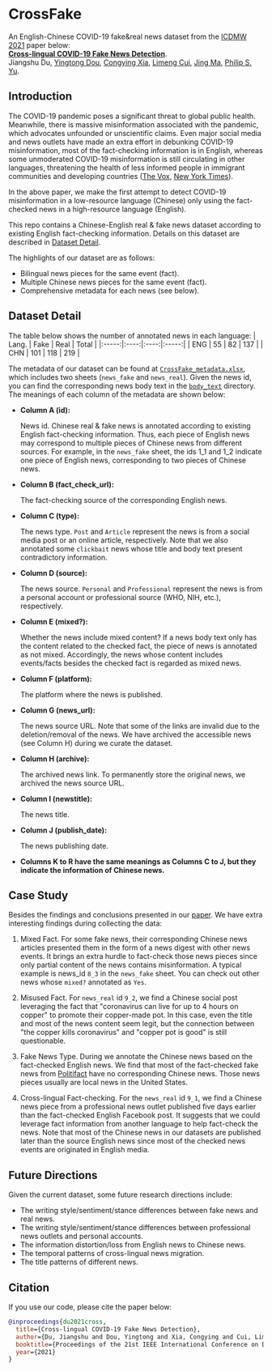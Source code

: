 # CrossFake
An English-Chinese COVID-19 fake&real news dataset from the [ICDMW 2021](https://www.cikm2020.org/) paper below:  
**[Cross-lingual COVID-19 Fake News Detection](https://arxiv.org/pdf/2110.06495.pdf)**.  
Jiangshu Du, [Yingtong Dou](http://ytongdou.com/), [Congying Xia](), [Limeng Cui](), [Jing Ma](https://penghao-buaa.github.io/), [Philip S. Yu](https://www.cs.uic.edu/PSYu/).  


## Introduction
The COVID-19 pandemic poses a significant threat to global public health. Meanwhile, there is massive misinformation associated with the pandemic, which advocates unfounded or unscientific claims. Even major social media and news outlets have made an extra effort in debunking COVID-19 misinformation, most of the fact-checking information is in English, whereas some unmoderated COVID-19 misinformation is still circulating in other languages, threatening the health of less informed people in immigrant communities and developing countries ([The Vox](https://www.vox.com/identities/21579752/asian-american-misinformation-after-2020), [New York Times](https://www.nytimes.com/2020/12/20/opinion/fake-news-disinformation-immigrants.html?smid=url-share)).

In the above paper, we make the first attempt to detect COVID-19 misinformation in a low-resource language (Chinese) only using the fact-checked news in a high-resource language (English).

This repo contains a Chinese-English real & fake news dataset according to existing English fact-checking information. Details on this dataset are described in [Dataset Detail](#dataset-detail).

The highlights of our dataset are as follows:

- Bilingual news pieces for the same event (fact).
- Multiple Chinese news pieces for the same event (fact).
- Comprehensive metadata for each news (see below).

## Dataset Detail

The table below shows the number of annotated news in each language:
| Lang. | Fake | Real | Total |
|:-----:|:----:|:----:|:-----:|
|  ENG  |  55  |  82  |  137  |
|  CHN  |  101 |  118 |  219  |

The metadata of our dataset can be found at [`CrossFake_metadata.xlsx`](https://github.com/YingtongDou/CrossFake/blob/main/CrossFake_metadata.xlsx), which includes two sheets (`news_fake` and `news_real`). Given the news id, you can find the corresponding news body text in the [`body_text`](https://github.com/YingtongDou/CrossFake/tree/main/body_text) directory. The meanings of each column of the metadata are shown below:

- **Column A (id):**

    News id. Chinese real & fake news is annotated according to existing English fact-checking information. Thus, each piece of English news may correspond to multiple pieces of Chinese news from different sources. For example, in the `news_fake` sheet, the ids 1_1 and 1_2 indicate one piece of English news, corresponding to two pieces of Chinese news.

- **Column B (fact_check_url):**

    The fact-checking source of the corresponding English news. 

- **Column C (type):**

    The news type. `Post` and `Article` represent the news is from a social media post or an online article, respectively. Note that we also annotated some `clickbait` news whose title and body text present contradictory information.

- **Column D (source):**

    The news source. `Personal` and `Professional` represent the news is from a personal account or professional source (WHO, NIH, etc.), respectively.

- **Column E (mixed?):**

    Whether the news include mixed content? If a news body text only has the content related to the checked fact, the piece of news is annotated as not mixed.  Accordingly, the news whose content includes events/facts besides the checked fact is regarded as mixed news.
    
- **Column F (platform):**

    The platform where the news is published.

- **Column G (news_url):**

    The news source URL. Note that some of the links are invalid due to the deletion/removal of the news. We have archived the accessible news (see Column H) during we curate the dataset.

- **Column H (archive):**

    The archived news link. To permanently store the original news, we archived the news source URL.
    
- **Column I (newstitle):**

    The news title. 

- **Column J (publish_date):**

    The news publishing date. 

- **Columns K to R have the same meanings as Columns C to J, but they indicate the information of Chinese news.**


## Case Study

Besides the findings and conclusions presented in our [paper](https://arxiv.org/pdf/2110.06495.pdf). We have extra interesting findings during collecting the data:

1. Mixed Fact.
For some fake news, their corresponding Chinese news articles presented them in the form of a news digest with other news events. It brings an extra hurdle to fact-check those news pieces since only partial content of the news contains misinformation. A typical example is news_id `8_3` in the `news_fake` sheet. You can check out other news whose `mixed?` annotated as `Yes`.

2. Misused Fact.
For `news_real` id `9_2`, we find a Chinese social post leveraging the fact that "coronavirus can live for up to 4 hours on copper" to promote their copper-made pot. In this case, even the title and most of the news content seem legit, but the connection between "the copper kills coronavirus" and "copper pot is good" is still questionable.

3. Fake News Type.
During we annotate the Chinese news based on the fact-checked English news. We find that most of the fact-checked fake news from [Politifact](https://www.politifact.com/coronavirus/) have no corresponding Chinese news. Those news pieces usually are local news in the United States. 

4. Cross-lingual Fact-checking.
For the `news_real` id `9_1`, we find a Chinese news piece from a professional news outlet published five days earlier than the fact-checked English Facebook post. It suggests that we could leverage fact information from another language to help fact-check the news. Note that most of the Chinese news in our datasets are published later than the source English news since most of the checked news events are originated in English media. 

## Future Directions

Given the current dataset, some future research directions include:
- The writing style/sentiment/stance differences between fake news and real news.
- The writing style/sentiment/stance differences between professional news outlets and personal accounts.
- The information distortion/loss from English news to Chinese news.
- The temporal patterns of cross-lingual news migration.
- The title patterns of different news.



## Citation
If you use our code, please cite the paper below:
```bibtex
@inproceedings{du2021cross,
  title={Cross-lingual COVID-19 Fake News Detection},
  author={Du, Jiangshu and Dou, Yingtong and Xia, Congying and Cui, Limeng and Ma, Jing and Yu, Philip S},
  booktitle={Proceedings of the 21st IEEE International Conference on Data Mining Workshops (ICDMW'21)},
  year={2021}
}
```

